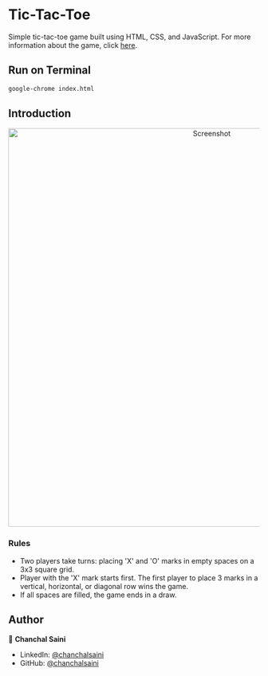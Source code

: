 # Tic-Tac-Toe

Simple tic-tac-toe game built using HTML, CSS, and JavaScript. For more information about the game, click [here](https://en.wikipedia.org/wiki/Tic-tac-toe).



## Run on Terminal

```sh
google-chrome index.html
```



## Introduction

<p align="center">
    <img alt="Screenshot" src="https://raw.githubusercontent.com/sainichanchal576/tic-tac-toe/main/Screenshots/1.jpg" width="800">
</p>


### Rules

- Two players take turns: placing 'X' and 'O' marks in empty spaces on a 3x3 square grid.
- Player with the 'X' mark starts first. The first player to place 3 marks in a vertical, horizontal, or diagonal row wins the game.
- If all spaces are filled, the game ends in a draw.



## Author

👤 **Chanchal Saini**

* LinkedIn: [@chanchalsaini](https://www.linkedin.com/in/chanchal-saini)
* GitHub: [@chanchalsaini](https://github.com/sainichanchal576)
